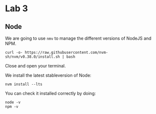 # Lab 3

## Node

We are going to use `nmv` to manage the different versions of NodeJS and NPM.

```
curl -o- https://raw.githubusercontent.com/nvm-sh/nvm/v0.38.0/install.sh | bash
```

Close and open your terminal.

We install the latest stableversion of Node:

```
nvm install --lts
```

You can check it installed correctly by doing:

```
node -v
npm -v
```
